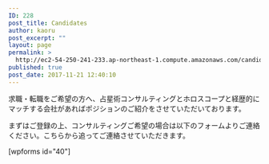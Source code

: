 ```yaml
---
ID: 228
post_title: Candidates
author: kaoru
post_excerpt: ""
layout: page
permalink: >
  http://ec2-54-250-241-233.ap-northeast-1.compute.amazonaws.com/candidates/
published: true
post_date: 2017-11-21 12:40:10
---
```

求職・転職をご希望の方へ、占星術コンサルティングとホロスコープと経歴的にマッチする会社があればポジションのご紹介をさせていただいております。

まずはご登録の上、コンサルティングご希望の場合は以下のフォームよりご連絡ください。こちらから追ってご連絡させていただきます。

[wpforms id="40"]